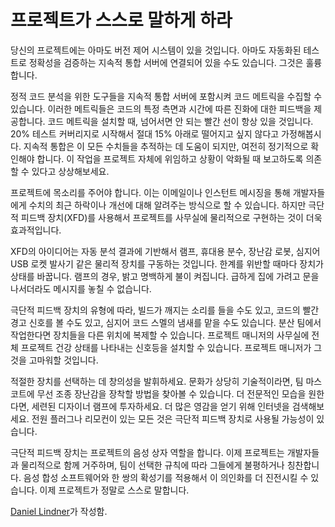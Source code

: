# 프로젝트가 스스로 말하게 하라

당신의 프로젝트에는 아마도 버전 제어 시스템이 있을 것입니다. 아마도 자동화된 테스트로 정확성을 검증하는 지속적 통합 서버에 연결되어 있을 수도 있습니다. 그것은 훌륭합니다.

정적 코드 분석을 위한 도구들을 지속적 통합 서버에 포함시켜 코드 메트릭을 수집할 수 있습니다. 이러한 메트릭들은 코드의 특정 측면과 시간에 따른 진화에 대한 피드백을 제공합니다. 코드 메트릭을 설치할 때, 넘어서면 안 되는 빨간 선이 항상 있을 것입니다. 20% 테스트 커버리지로 시작해서 절대 15% 아래로 떨어지고 싶지 않다고 가정해봅시다. 지속적 통합은 이 모든 수치들을 추적하는 데 도움이 되지만, 여전히 정기적으로 확인해야 합니다. 이 작업을 프로젝트 자체에 위임하고 상황이 악화될 때 보고하도록 의존할 수 있다고 상상해보세요.

프로젝트에 목소리를 주어야 합니다. 이는 이메일이나 인스턴트 메시징을 통해 개발자들에게 수치의 최근 하락이나 개선에 대해 알려주는 방식으로 할 수 있습니다. 하지만 극단적 피드백 장치(XFD)를 사용해서 프로젝트를 사무실에 물리적으로 구현하는 것이 더욱 효과적입니다.

XFD의 아이디어는 자동 분석 결과에 기반해서 램프, 휴대용 분수, 장난감 로봇, 심지어 USB 로켓 발사기 같은 물리적 장치를 구동하는 것입니다. 한계를 위반할 때마다 장치가 상태를 바꿉니다. 램프의 경우, 밝고 명백하게 불이 켜집니다. 급하게 집에 가려고 문을 나서더라도 메시지를 놓칠 수 없습니다.

극단적 피드백 장치의 유형에 따라, 빌드가 깨지는 소리를 들을 수도 있고, 코드의 빨간 경고 신호를 볼 수도 있고, 심지어 코드 스멜의 냄새를 맡을 수도 있습니다. 분산 팀에서 작업한다면 장치들을 다른 위치에 복제할 수 있습니다. 프로젝트 매니저의 사무실에 전체 프로젝트 건강 상태를 나타내는 신호등을 설치할 수 있습니다. 프로젝트 매니저가 그것을 고마워할 것입니다.

적절한 장치를 선택하는 데 창의성을 발휘하세요. 문화가 상당히 기술적이라면, 팀 마스코트에 무선 조종 장난감을 장착할 방법을 찾아볼 수 있습니다. 더 전문적인 모습을 원한다면, 세련된 디자이너 램프에 투자하세요. 더 많은 영감을 얻기 위해 인터넷을 검색해보세요. 전원 플러그나 리모컨이 있는 모든 것은 극단적 피드백 장치로 사용될 가능성이 있습니다.

극단적 피드백 장치는 프로젝트의 음성 상자 역할을 합니다. 이제 프로젝트는 개발자들과 물리적으로 함께 거주하며, 팀이 선택한 규칙에 따라 그들에게 불평하거나 칭찬합니다. 음성 합성 소프트웨어와 한 쌍의 확성기를 적용해서 이 의인화를 더 진전시킬 수 있습니다. 이제 프로젝트가 정말로 스스로 말합니다.

[Daniel Lindner](http://programmer.97things.oreilly.com/wiki/index.php/Daniel_Lindner)가 작성함.